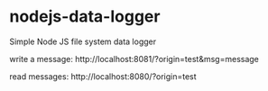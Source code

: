 # nodejs-data-logger
Simple Node JS file system data logger

write a message:
http://localhost:8081/?origin=test&msg=message

read messages:
http://localhost:8080/?origin=test

